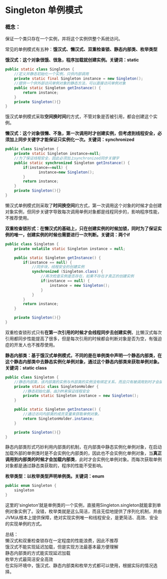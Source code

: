 # Singleton 单例模式

### 概念：

保证一个类只存在一个实例，并将这个实例供整个系统访问。

常见的单例模式有五种：**饿汉式、懒汉式、双重检查锁、静态内部类、枚举类型**

**饿汉式：这个对象很饿、很急，程序加载就创建实例。关键词：static**

```java
public static class Singleton {  
    //定义并静态初始化一个实例，只供内部调用  
    private static final Singleton instance = new Singleton(); 
    //提供一个供外部访问单例对象的静态方法，可以直接访问单例对象  
    public static Singleton getInstance() {  
        return instance;  
    }  
    private Singleton(){}  
}  
```

饿汉式单例模式采取**空间换时间**的方式，不管对象是否被引用，都会创建这个实例。

**懒汉式：这个对象很懒、不急，第一次调用时才创建实例，但考虑到线程安全，必须加上同步关键字才能保证只实例化一次。关键词：synchronized**

```java
public class Singleton {  
    private static Singleton instance=null;  
    //为了保证线程安全，因此必须加上synchronized同步关键字
    public static synchronized Singleton getInstance() {  
        if(instance==null) {  
               instance=new Singleton();  
        }  
        return instance;  
    }  
    private Singleton(){}  
}
```

懒汉式单例模式则采取了**时间换空间**的方式，第一次调用这个对象的时候才会创建对象实例，但同步关键字导致每次调用单例对象都是线程同步的，影响程序性能，不推荐使用。

**双重检查锁形式：在懒汉式的基础上，只在创建实例的时候加锁，同时为了保证实例的唯一，创建实例的时候也需要进行一次判断。关键词：两个if**

```java
public class Singleton {
    private volatile static Singleton instance = null;

    public static Singleton getInstance() {
        if(instance == null) {
            //同步块，线程安全的创建实例
            synchronized (Singleton.class) {
                //再次检查实例是否存在，如果不存在才真正的创建实例
                if(instance == null) {
                    instance = new Singleton();
                }
            }
        }
        return instance;
    }

    private Singleton(){}
}
```

双重检查锁形式只有**在第一次引用的时候才会线程同步去创建实例**，比懒汉式每次引用都同步性能提高了很多，但是每次引用的时候都会判断对象是否为空，有强迫症的开发人也不推荐使用。

**静态内部类：基于饿汉式单例模式，不同的是在单例类中声明一个静态内部类，在这个静态内部类中去静态实例化单例对象，通过这个静态内部类来获取单例对象。关键词：static class**

```java
public class Singleton {
    //静态内部类，该内部类的实例与外部类的实例没有绑定关系，而且只有被调用到时才会装载
    private static class SingletonHolder {
        //静态初始化器，由JVM来保证线程安全
        private static Singleton instance = new Singleton();
    }

    public static Singleton getInstance() {
        //通过访问内部类的成员变量来获取单例对象。
        return SingletonHolder.instance;
    }

    private Singleton(){}
}
```

静态内部类形式巧妙利用内部类的机制，在内部类中静态实例化单例对象，在启动加载外部的单例类时是不会实例化内部类的，因此也不会实例化单例对象，当**真正调用到内部类的时候才会加载内部类**，此时才会实例化单例对象。而每次获取单例对象都是通过静态类获取的，程序的性能不受影响。

**枚举类型：以枚举类型声明单例类。关键词：enum**

```java
public enum Singleton {
    singleton
}
```

这里的’singleton’就是单例类的一个实例，直接用Singleton.singleton就能拿到单例对象实例了。没错，枚举类就是这么简洁，而且无偿地提供了序列化机制，并由JVM从根本上提供保障，绝对实现实例唯一和线程安全，是更简洁、高效、安全的实现单例的方式。

总结：   
懒汉式和双重检查锁存在一定程度的性能浪费，因此不推荐   
饿汉式不能实现延迟加载，但是实现方法最基本最方便理解   
静态内部类的方式能实现延迟加载   
枚举方式最简洁安全高效   
在实际环境中，饿汉式、静态内部类和枚举方式都可以使用，根据实际的情况选择。

